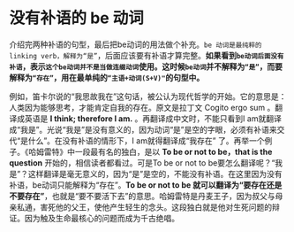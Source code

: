 # 没有补语的 be 动词

介绍完两种补语的句型，最后把be动词的用法做个补充。`be 动词是最纯粹的linking verb，解释为“是”`，后面应该要有补语才算完整。**如果看到`be动词后面没有补语`，表示`这个be动词并不是当做连缀动词`使用。这时候`be动词`并不解释为`“是”`，而要解释为`“存在”`，用在最单纯的`“主语+动词(S+V)"`的句型中。**

例如，笛卡尔说的“我思故我在”这句话，被公认为现代哲学的开始。它的意思是：人类因为能够思考，才能肯定自我的存在。原文是拉丁文 Cogito ergo sum 。翻译成英语是 **I think; therefore I am.** 。再翻译成中文时，不能只看到I am就翻译成“我是”。光说“我是”是没有意义的，因为动词“是”是空的字眼，必须有补语来交代“是什么”。在没有补语的情形下，I am就得翻译成“我存在” 了。再举一个例子。《哈姆雷特》中一段最有名的独白，是以 **To be or not to be，that is the question** 开始的，相信读者都看过。可是To be or not to be要怎么翻译呢？“我是”？这样翻译是毫无意义的，因为“是”是空的，不能没有补语。在这里因为没有补语，be动词只能解释为“存在”。**To be or not to be 就可以翻译为“要存在还是不要存在”**，也就是“要不要活下去”的意思。哈姆雷特是丹麦王子，因为叔父与母亲私通，害死他的父王，使他产生轻生的念头。这段独白就是他对生死问题的辩证。因为触及生命最核心的问题而成为千古绝唱。